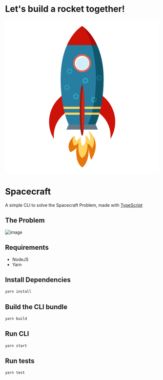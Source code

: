 # Let's build a rocket together!

![Rocket](./rocket.png)

# Spacecraft

A simple CLI to solve the Spacecraft Problem, made with [TypeScript](https://www.typescriptlang.org/)

## The Problem

![image](./problem.png)

## Requirements

* NodeJS
* Yarn

## Install Dependencies

```sh
yarn install
```

## Build the CLI bundle

```sh
yarn build
```

## Run CLI

```sh
yarn start
```

## Run tests

```sh
yarn test
```
